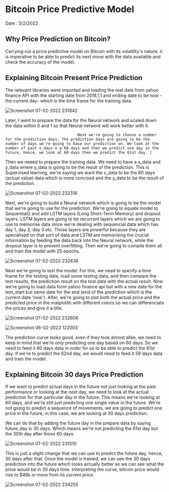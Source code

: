 # Bitcoin Price Predictive Model
Date : 5/2/2022

## Why Price Prediction on Bitcoin?
Carrying out a price predictive model on Bitcoin with its volatility's nature, it is imperative to be able to predict its next move with the data available and check the accuracy of the model.

## Explaining Bitcoin Present Price Prediction
The relevant libraries were imported and loading the real data from yahoo finance API with the starting date from 2018,1,1 and ending date to be now -the current day- which is the time frame for the training data. 


![Screenshot 07-02-2022 231842](https://user-images.githubusercontent.com/81313873/152881811-850291aa-e4b7-42a1-8eac-e4d24dcea272.jpg)


Later, I went to prepare the data for the Neural network and scaled down the data within 0 and 1 so that Neural network will work better with it.


                                    Next we're going to choose a number for the prediction days. The prediction days are going to be the number of days we're going to base our prediction on. We look at the number of past x_days e.g 60 days and then we predict one day in the future, hence, we look at 60 days then we predict the 61st day. |
Then we neeed to prepare the training data. We need to have a x_data and y_data where y_data is going to be the result of the prediction. This is Supervised learning, we're saying we want the x_data to be the 60 days (actual value) data which is more concised and the y_data to be the result of the prediction.

![Screenshot 07-02-2022 232316](https://user-images.githubusercontent.com/81313873/152882297-76812fbe-2874-4aaf-9cad-cbf31942480d.jpg)



Next, we're going to build a Neural network which is going to be the model that we're going to use for the prediction. We're going to equate model to Sequential() and add LSTM layers (Long Short-Term Memory) and dropout layers. LSTM layers are going to be recurrent layers which we are going to use to memorise data since we're dealing with sequencial data which has day 1, day 2, day 3 etc. Those layers are powerful because they are specialised on that sort of data and LSTM are memorising the crucial information by feeding the data back into the Neural network, while the dropout layer is to prevent overfitting. Then we're going to compile them all and train the model with 25 epochs.

![Screenshot 07-02-2022 232436](https://user-images.githubusercontent.com/81313873/152882464-e0aa2367-dab5-4961-884b-e90edf7ed29c.jpg)

Next we're going to test the model. For this, we need to specify a time frame for the testing data, load some testing data, and then compare the test results, the prediction result on the test data with the actual result. Now we're going to load data from yahoo finance api but with a new date for the test_start but same date for the end (end of the prediction which is the current date 'now'). After, we're going to plot both the actual price and the predicted price in the matplotlib with different colors so we can differenciate the prices and give it a title.  

![Screenshot 07-02-2022 232606](https://user-images.githubusercontent.com/81313873/152882689-414e8666-aded-45a8-994f-141d295eacd4.jpg)


![Screenshot 06-02-2022 122003](https://user-images.githubusercontent.com/81313873/152678397-a1d7a201-915e-49eb-822b-eda37c63a504.jpg)


The prediction curve looks good, even if they look almost alike, we need to keep in mind that we're only predicting one day based on 60 days. So we need to feed it 60 days data in order for us to be able to predict the 61st day. If we're to predict the 62nd day, we would need to feed it 59 days data and train the model.

## Explaining Bitcoin 30 days Price Prediction

If we want to predict actual days in the future not just looking at the past performance or looking at the next day, we need to look at the actual prediction for that particular day in the future. This means we're looking at 60 days, and we're still just predicting one single value in the future. We're not going to predict a sequence of movements, we are going to predict one price in the future, in this case, we are looking at 30 days prediction.

We can do that by adding the future day in the prepare data by saying future_day is 30 days. Which means we're not predicting the 61st day but the 30th day after those 60 days.

![Screenshot 07-02-2022 231010](https://user-images.githubusercontent.com/81313873/152880843-60f9bf01-ef81-4fc6-9882-32398595bab4.jpg)

This is just a slight change that we can use to predict the future day, hence, 30 days after that. Once the model is trained, we can see the 30 days prediction into the future which looks actually better as we can see what the price would be in 30 days time. Interpreting the curve, bitcoin price would rise to $48k or more from its current price.

![Screenshot 07-02-2022 234255](https://user-images.githubusercontent.com/81313873/152885095-babff09a-7e83-4202-8d8f-471223da9609.jpg)
